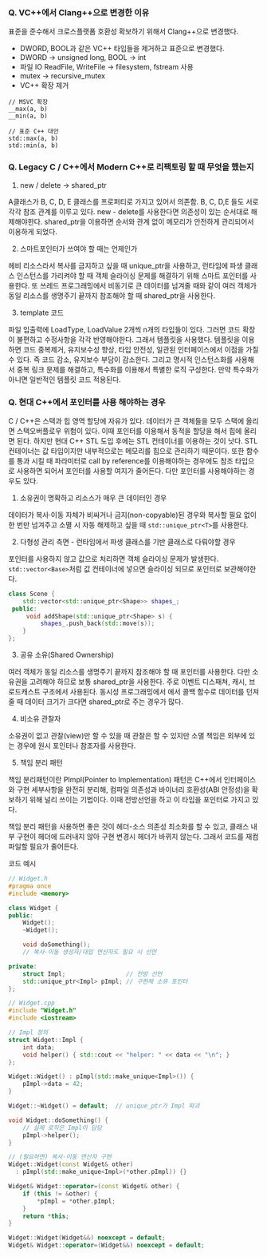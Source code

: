 
### Q. VC++에서 Clang++으로 변경한 이유

표준을 준수해서 크로스플랫폼 호환성 확보하기 위해서 Clang++으로 변경했다.

* DWORD, BOOL과 같은 VC++ 타입들을 제거하고 표준으로 변경했다. 
* DWORD -> unsigned long, BOOL -> int
* 파일 IO ReadFile, WriteFile -> filesystem, fstream 사용
* mutex -> recursive_mutex
* VC++ 확장 제거

```
// MSVC 확장
__max(a, b)
__min(a, b)

// 표준 C++ 대안
std::max(a, b)
std::min(a, b)
```
 

### Q. Legacy C / C++에서 Modern C++로 리팩토링 할 때 무엇을 했는지

1. new / delete -> shared_ptr

A클래스가 B, C, D, E 클래스를 프로퍼티로 가지고 있어서 의존함. B, C, D,E 들도 서로 각각 참조 관계를 이루고 있다. new - delete를 사용한다면 의존성이 있는 순서대로 해제해야한다. shared_ptr을 이용하면 순서와 관계 없이 메모리가 안전하게 관리되어서 이용하게 되었다.

2. 스마트포인터가 쓰여야 할 때는 언제인가

헤비 리소스라서 복사를 금지하고 싶을 때 unique_ptr을 사용하고, 런타임에 파생 클래스 인스턴스를 가리켜야 할 때 객체 슬라이싱 문제를 해결하기 위해 스마트 포인터를 사용한다. 또 쓰레드 프로그래밍에서 비동기로 큰 데이터를 넘겨줄 때와 같이 여러 객체가 동일 리소스를 생명주기 끝까지 참조해야 할 때 shared_ptr을 사용한다.

3. template 코드

파일 입출력에  LoadType, LoadValue 2개씩 n개의 타입들이 있다. 그러면 코드 확장이 불편하고 수정사항을 각각 반영해야한다. 그래서 템플릿을 사용했다. 템플릿을 이용하면 코드 중복제거, 유지보수성 향상, 타입 안전성, 일관된 인터페이스에서 이점을 가질 수 있다. 즉 코드 감소, 유지보수 부담이 감소한다. 그리고 명시적 인스턴스화를 사용해서 중복 링크 문제를 해결하고, 특수화를 이용해서 특별한 로직 구성한다. 만약 특수화가 아니면 일반적인 템플릿 코드 적용된다.



### Q. 현대 C++에서 포인터를 사용 해야하는 경우

C / C++은 스택과 힙 영역 할당에 자유가 있다. 데이터가 큰 객체들을 모두 스택에 올리면 스택오버플로우 위험이 있다. 이때 포인터를 이용해서 동적을 할당을 해서 힙에 올리면 된다. 하지만 현대 C++ STL 도입 후에는 STL 컨테이너를 이용하는 것이 낫다. STL 컨테이너는 값 타입이지만 내부적으로는 메모리를 힙으로 관리하기 때문이다. 또한 함수를 통과 시킬 때 파라미터로 call by reference를 이용해야하는 경우에도 참조 타입으로 사용하면 되어서 포인터를 사용할 여지가 줄어든다. 다만 포인터를 사용해야하는 경우도 있다.

1. 소유권이 명확하고 리소스가 매우 큰 데이터인 경우

데이터가 복사·이동 자체가 비싸거나 금지(non-copyable)된 경우와 복사할 필요 없이 한 번만 넘겨주고 소멸 시 자동 해제하고 싶을 때 `std::unique_ptr<T>`를 사용한다.


2. 다형성 관리 측면 - 런타임에서 파생 클래스를 기반 클래스로 다뤄야할 경우

포인터를 사용하지 않고 값으로 처리하면 객체 슬라이싱 문제가 발생한다. `std::vector<Base>`처럼 값 컨테이너에 넣으면 슬라이싱 되므로 포인터로 보관해야한다.

```cpp
class Scene {     
	std::vector<std::unique_ptr<Shape>> shapes_;
 public:     
	 void addShape(std::unique_ptr<Shape> s) {
		 shapes_.push_back(std::move(s)); 
	} 
};
```

  
3. 공유 소유(Shared Ownership)

여러 객체가 동일 리소스를 생명주기 끝까지 참조해야 할 때 포인터를 사용한다. 다만 소유권을 고려해야 하므로 보통 shared_ptr을 사용한다. 주로 이벤트 디스패쳐, 캐시, 브로드캐스트 구조에서 사용된다. 동시성 프로그래밍에서 에서 콜백 함수로 데이터를 던져줄 때 데이터 크기가 크다면 shared_ptr로 주는 경우가 많다.

4. 비소유 관찰자

소유권이 없고 관찰(view)만 할 수 있을 때 관찰은 할 수 있지만 소멸 책임은 외부에 있는 경우에 원시 포인터나 참조자를 사용한다.


5. 책임 분리 패턴

책임 분리패턴이란 PImpl(Pointer to Implementation) 패턴은 C++에서 인터페이스와 구현 세부사항을 완전히 분리해, 컴파일 의존성과 바이너리 호환성(ABI 안정성)을 확보하기 위해 널리 쓰이는 기법이다. 이때 전방선언을 하고 이 타입을 포인터로 가지고 있다.

책임 분리 패턴을 사용하면 좋은 것이 헤더-소스 의존성 최소화를 할 수 있고, 클래스 내부 구현이 헤더에 드러내지 않아 구현 변경시 헤더가 바뀌지 않는다. 그래서 코드를 재컴파일할 필요가 줄어든다.

코드 예시

```cpp
// Widget.h
#pragma once
#include <memory>

class Widget {
public:
    Widget();
    ~Widget();

    void doSomething();
    // 복사·이동 생성자/대입 연산자도 필요 시 선언

private:
    struct Impl;                 // 전방 선언
    std::unique_ptr<Impl> pImpl; // 구현체 소유 포인터
};

// Widget.cpp
#include "Widget.h"
#include <iostream>

// Impl 정의
struct Widget::Impl {
    int data;
    void helper() { std::cout << "helper: " << data << "\n"; }
};

Widget::Widget() : pImpl(std::make_unique<Impl>()) {
    pImpl->data = 42;
}

Widget::~Widget() = default;  // unique_ptr가 Impl 파괴

void Widget::doSomething() {
    // 실제 로직은 Impl이 담당
    pImpl->helper();
}

// (필요하면) 복사·이동 연산자 구현
Widget::Widget(const Widget& other)
  : pImpl(std::make_unique<Impl>(*other.pImpl)) {}

Widget& Widget::operator=(const Widget& other) {
    if (this != &other) {
        *pImpl = *other.pImpl;
    }
    return *this;
}

Widget::Widget(Widget&&) noexcept = default;
Widget& Widget::operator=(Widget&&) noexcept = default;
```